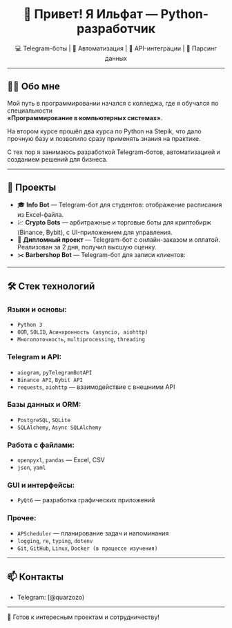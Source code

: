 <h1 align="center">👋 Привет! Я Ильфат — Python-разработчик</h1>

<p align="center">
  💻 Telegram-боты | 🤖 Автоматизация | 🔧 API-интеграции | 🧠 Парсинг данных
</p>

---
    
## 🧑‍💻 Обо мне

Мой путь в программировании начался с колледжа, где я обучался по специальности  
<strong>«Программирование в компьютерных системах»</strong>.

На втором курсе прошёл два курса по Python на Stepik, что дало прочную базу и позволило сразу применять знания на практике.  

С тех пор я занимаюсь разработкой Telegram-ботов, автоматизацией и созданием решений для бизнеса.

---

## 🚀 Проекты

- 🎓 **Info Bot** — Telegram-бот для студентов: отображение расписания из Excel-файла.
- 💹 **Crypto Bots** — арбитражные и торговые боты для криптобирж (Binance, Bybit), с UI-приложением для управления.
- 🛒 **Дипломный проект** — Telegram-бот с онлайн-заказом и оплатой. Реализован за 2 дня, получил высшую оценку.
- ✂️ **Barbershop Bot** — Telegram-бот для записи клиентов:

---

## 🛠️ Стек технологий

### Языки и основы:
- `Python 3`
- `ООП`, `SOLID`, `Асинхронность (asyncio, aiohttp)`
- `Многопоточность`, `multiprocessing`, `threading`

### Telegram и API:
- `aiogram`, `pyTelegramBotAPI`
- `Binance API`, `Bybit API`
- `requests`, `aiohttp` — взаимодействие с внешними API

### Базы данных и ORM:
- `PostgreSQL`, `SQLite`
- `SQLAlchemy`, `Async SQLAlchemy`

### Работа с файлами:
- `openpyxl`, `pandas` — Excel, CSV
- `json`, `yaml`

### GUI и интерфейсы:
- `PyQt6` — разработка графических приложений

### Прочее:
- `APScheduler` — планирование задач и напоминания
- `logging`, `re`, `typing`, `dotenv`
- `Git`, `GitHub`, `Linux`, `Docker (в процессе изучения)`

---

## 📫 Контакты

- Telegram: [@quarzozo)

---

📌 Готов к интересным проектам и сотрудничеству!
